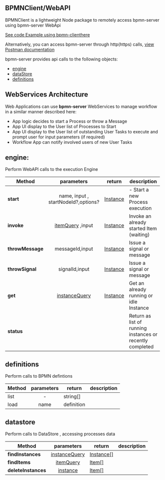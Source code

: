 
## BPMNClient/WebAPI

BPMNClient is a lightweight Node package to remotely access bpmn-server using bpmn-server WebApi

[See code Example using bpmn-clienthere](examples/BuyCar-Remote.md)

Alternatively, you can access bpmn-server through http(https) calls, [view Postman documentation](https://documenter.getpostman.com/view/11781516/Szzn7wsm)

bpmn-server provides api calls to the following objects:

- [engine](#engine) 
- [dataStore](#datastore)
- [definitions](#definitions) 

## WebServices Architecture

Web Applications can use **bpmn-server**  WebServices to manage workflow in a similar manner described here:

- App logic decides to start a Process or throw a Message
- App UI display to the User list of Processes to Start
- App UI display to the User list of outstanding User Tasks to execute and prompt user for input parameters (if required)
- Workflow App can notify involved users of new User Tasks

## engine:

Perform WebAPI calls to the execution Engine 


| Method| parameters           | return  | description |
| ------------- |:-------------:| -----| ----------|
| **start** | name, input , startNodeId?,options? 	 | [Instance](api/interfaces/interfaces_DataObjects.IInstanceData.md) | - Start a new Process execution |
| **invoke**| [itemQuery](dataQuery.md#item-query) ,input |	[Instance](api/interfaces/interfaces_DataObjects.IInstanceData.md) | Invoke an already started Item (waiting)  |
| **throwMessage**|messageId,input| [Instance](api/interfaces/interfaces_DataObjects.IInstanceData.md) | Issue a signal or message|
| **throwSignal**|signalId,input| [Instance](api/interfaces/interfaces_DataObjects.IInstanceData.md) | Issue a signal or message|
| **get**|[instanceQuery](dataQuery.md#instance-query) |		[Instance](api/interfaces/interfaces_DataObjects.IInstanceData.md) | Get an already running or idle Instance |
| **status**| |		 | Return as list of running instances or recently completed |


## definitions

Perform calls to BPMN defintions


| Method| parameters           | return  | description |
| ------------- |:-------------:| -----| ----------|
|		list	|- |	string[] |
|		load	| name|	definition |

## datastore

Perform calls to DataStore , accessing processes data


| Method| parameters           | return  | description |
| ------------- |:-------------:| -----| ----------|
| **findInstances** | [instanceQuery](dataQuery.md#instance-query) 	 | [Instance[]](api/interfaces/interfaces_DataObjects.IInstanceData.md) | |
| **findItems**| [itemQuery](dataQuery.md#item-query)|	[Item[]](api/interfaces/iitemdata.md) | |
| **deleteInstances**| [instance](dataQuery.md#instance-query)|	[Item[]](api/interfaces/iitemdata.md) | |

